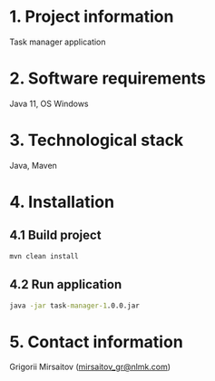 # 1. Project information

Task manager application

# 2. Software requirements

Java 11, OS Windows

# 3. Technological stack

Java, Maven

# 4. Installation

## 4.1 Build project

```cmd
mvn clean install
```

## 4.2 Run application

```cmd
java -jar task-manager-1.0.0.jar
```

# 5. Contact information

Grigorii Mirsaitov (mirsaitov_gr@nlmk.com)